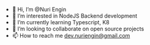 - 👋 Hi, I’m @Nuri Engin
- 👀 I’m interested in NodeJS Backend development
- 🌱 I’m currently learning Typescript, K8
- 💞️ I’m looking to collaborate on open source projects
- 📫 How to reach me dev.nuriengin@gmail.com  

<!---
dev-nuriengin/dev-nuriengin is a ✨ special ✨ repository because its `README.md` (this file) appears on your GitHub profile.
You can click the Preview link to take a look at your changes.
--->
